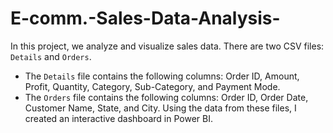 # E-comm.-Sales-Data-Analysis-
In this project, we analyze and visualize sales data. There are two CSV files: `Details` and `Orders`. 
- The `Details` file contains the following columns: Order ID, Amount, Profit, Quantity, Category, Sub-Category, and Payment Mode.
- The `Orders` file contains the following columns: Order ID, Order Date, Customer Name, State, and City.
Using the data from these files, I created an interactive dashboard in Power BI.
